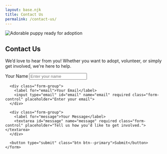```yaml
---
layout: base.njk
title: Contact Us
permalink: /contact-us/
---
```


  <!-- Full-width hero image -->
  <div class="hero__image-container">
    <img src="/images/side-view-rescue-dog-loving-affection-receives-from-woman-shelter.jpg" alt="Adorable puppy ready for adoption" class="hero__image">
  </div>
</section>

<!-- Contact Section -->
<section id="contact" class="contact">
  <div class="header-top">
    <div class="container">
      <div class="page-header__content">
        <!-- Contact Title -->
        <h2 class="site-title__main">Contact Us</h2>
      </div>
    </div>
  </div>

  <div class="header-bottom">
    <div class="container">
      <p class="section-description text-center">
        We’d love to hear from you! Whether you want to adopt, volunteer, or simply get involved, we're here to help.
      </p>
    </div>
  </div>

  <div class="container flow">
    <form action="/submit-contact-form" method="POST" class="contact-form">
      <div class="form-group">
        <label for="name">Your Name</label>
        <input type="text" id="name" name="name" required class="form-control" placeholder="Enter your name">
      </div>

      <div class="form-group">
        <label for="email">Your Email</label>
        <input type="email" id="email" name="email" required class="form-control" placeholder="Enter your email">
      </div>

      <div class="form-group">
        <label for="message">Your Message</label>
        <textarea id="message" name="message" required class="form-control" placeholder="Tell us how you’d like to get involved."></textarea>
      </div>

      <button type="submit" class="btn btn--primary">Submit</button>
    </form>
  </div>
</section>
